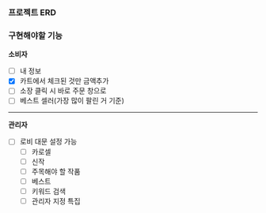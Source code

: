 ### 프로젝트 ERD

### 구현해야할 기능

**소비자**

- [ ] 내 정보
- [X] 카트에서 체크된 것만 금액추가
- [ ] 소장 클릭 시 바로 주문 창으로
- [ ] 베스트 셀러(가장 많이 팔린 거 기준)

***

**관리자**
- [ ] 로비 대문 설정 가능
  - [ ] 카로셀
  - [ ] 신작
  - [ ] 주목해야 할 작품
  - [ ] 베스트
  - [ ] 키워드 검색
  - [ ] 관리자 지정 특집
